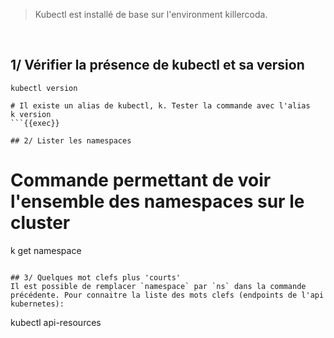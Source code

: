 > Kubectl est installé de base sur l'environment killercoda.
<br>

## 1/ Vérifier la présence de kubectl et sa version
```
kubectl version

# Il existe un alias de kubectl, k. Tester la commande avec l'alias
k version
```{{exec}}

## 2/ Lister les namespaces
```
# Commande permettant de voir l'ensemble des namespaces sur le cluster
k get namespace
```{{exec}}

## 3/ Quelques mot clefs plus 'courts'
Il est possible de remplacer `namespace` par `ns` dans la commande précédente. Pour connaitre la liste des mots clefs (endpoints de l'api kubernetes):
```
kubectl api-resources
```{{exec}}